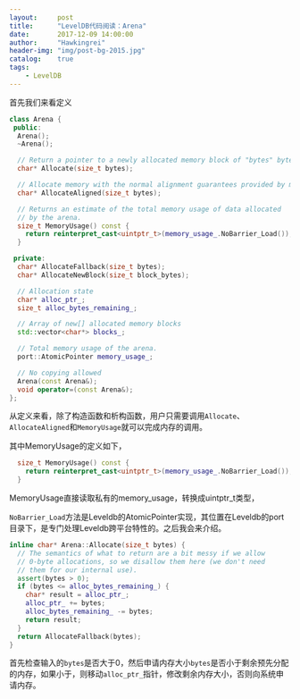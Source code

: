 ```yaml
---
layout:     post
title:      "LevelDB代码阅读：Arena"
date:       2017-12-09 14:00:00
author:     "Hawkingrei"
header-img: "img/post-bg-2015.jpg"
catalog:    true
tags:
    - LevelDB
---
```


首先我们来看定义

```c++
class Arena {
 public:
  Arena();
  ~Arena();  

  // Return a pointer to a newly allocated memory block of "bytes" bytes.
  char* Allocate(size_t bytes);

  // Allocate memory with the normal alignment guarantees provided by malloc
  char* AllocateAligned(size_t bytes);

  // Returns an estimate of the total memory usage of data allocated
  // by the arena.
  size_t MemoryUsage() const {
    return reinterpret_cast<uintptr_t>(memory_usage_.NoBarrier_Load());
  }

 private:
  char* AllocateFallback(size_t bytes);
  char* AllocateNewBlock(size_t block_bytes);

  // Allocation state
  char* alloc_ptr_;
  size_t alloc_bytes_remaining_;

  // Array of new[] allocated memory blocks
  std::vector<char*> blocks_;

  // Total memory usage of the arena.
  port::AtomicPointer memory_usage_;

  // No copying allowed
  Arena(const Arena&);
  void operator=(const Arena&);
};
```
从定义来看，除了构造函数和析构函数，用户只需要调用```Allocate```、```AllocateAligned```和```MemoryUsage```就可以完成内存的调用。

其中MemoryUsage的定义如下，

```c++
  size_t MemoryUsage() const {
    return reinterpret_cast<uintptr_t>(memory_usage_.NoBarrier_Load());
  }
```

MemoryUsage直接读取私有的memory_usage，转换成uintptr_t类型，

```NoBarrier_Load```方法是Leveldb的AtomicPointer实现，其位置在Leveldb的port目录下，是专门处理Leveldb跨平台特性的。之后我会来介绍。




```c++
inline char* Arena::Allocate(size_t bytes) {
  // The semantics of what to return are a bit messy if we allow
  // 0-byte allocations, so we disallow them here (we don't need
  // them for our internal use).
  assert(bytes > 0);
  if (bytes <= alloc_bytes_remaining_) {
    char* result = alloc_ptr_;
    alloc_ptr_ += bytes;
    alloc_bytes_remaining_ -= bytes;
    return result;
  }
  return AllocateFallback(bytes);
}
```

首先检查输入的```bytes```是否大于0，然后申请内存大小```bytes```是否小于剩余预先分配的内存，如果小于，则移动```alloc_ptr_```指针，修改剩余内存大小，否则向系统申请内存。
